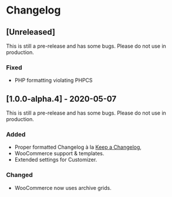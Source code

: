 # Changelog


## [Unreleased]

This is still a pre-release and has some bugs. Please do not use in production.

### Fixed
- PHP formatting violating PHPCS

## [1.0.0-alpha.4] - 2020-05-07

This is still a pre-release and has some bugs. Please do not use in production.

### Added
- Proper formatted Changelog à la [Keep a Changelog](https://keepachangelog.com/en/1.0.0/),
- WooCommerce support & templates.
- Extended settings for Customizer.

### Changed
- WooCommerce now uses archive grids.

